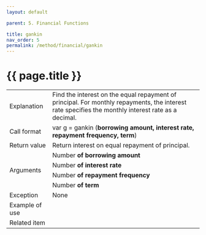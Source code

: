 ```yaml
---
layout: default

parent: 5. Financial Functions

title: gankin
nav_order: 5
permalink: /method/financial/gankin
---
```




# {{ page.title }}

<table>
  <tr>
    <td>Explanation</td>
    <td colspan="2">Find the interest on the equal repayment of principal. For monthly repayments, the interest rate specifies the monthly interest rate as a decimal.</td>
  </tr>
  <tr>
    <td>Call format</td>
    <td colspan="2">var g = gankin (<b>borrowing amount, interest rate, repayment frequency, term</b>)</td>
  </tr>
  <tr>
    <td>Return value</td>
    <td colspan="2">Return interest on equal repayment of principal.</td>
  </tr>  
  <tr>
    <td rowspan="4">Arguments</td>
    <td>Number <b>of borrowing amount</b></td>
  </tr>
  <tr>
    <td>Number <b>of interest rate</b></td>
  </tr>
  <tr>
    <td>Number <b>of repayment frequency</b></td>
  </tr>
  <tr>
    <td>Number <b>of term</b></td>
  </tr>
  <tr>
    <td>Exception</td>
    <td colspan="2">None</td>
  </tr>
  <tr>
    <td>Example of use</td>
    <td colspan="2"></td>
  </tr>
  <tr>
    <td>Related item</td>
    <td colspan="2"></td>
  </tr>
</table>





